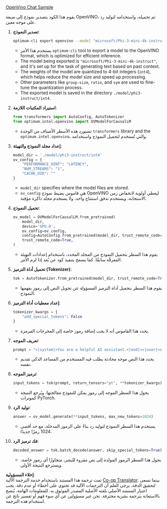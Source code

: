 <!--
CO_OP_TRANSLATOR_METADATA:
{
  "original_hash": "a2a54312eea82ac654fb0f6d39b1f772",
  "translation_date": "2025-05-07T11:05:08+00:00",
  "source_file": "md/02.Application/01.TextAndChat/Phi3/E2E_OpenVino_Chat.md",
  "language_code": "ar"
}
-->
[OpenVino Chat Sample](../../../../../../code/06.E2E/E2E_OpenVino_Chat_Phi3-instruct.ipynb)

يقوم هذا الكود بتصدير نموذج إلى صيغة OpenVINO، ثم تحميله، واستخدامه لتوليد رد على موجه معين.

1. **تصدير النموذج**:
   ```bash
   optimum-cli export openvino --model "microsoft/Phi-3-mini-4k-instruct" --task text-generation-with-past --weight-format int4 --group-size 128 --ratio 0.6 --sym --trust-remote-code ./model/phi3-instruct/int4
   ```
   - يستخدم هذا الأمر `optimum-cli` tool to export a model to the OpenVINO format, which is optimized for efficient inference.
   - The model being exported is `"microsoft/Phi-3-mini-4k-instruct"`, and it's set up for the task of generating text based on past context.
   - The weights of the model are quantized to 4-bit integers (`int4`), which helps reduce the model size and speed up processing.
   - Other parameters like `group-size`, `ratio`, and `sym` are used to fine-tune the quantization process.
   - The exported model is saved in the directory `./model/phi3-instruct/int4`.

2. **استيراد المكتبات اللازمة**:
   ```python
   from transformers import AutoConfig, AutoTokenizer
   from optimum.intel.openvino import OVModelForCausalLM
   ```
   - تستورد هذه الأسطر الأصناف من الوحدة `transformers` library and the `optimum.intel.openvino`، والتي تُستخدم لتحميل النموذج واستخدامه.

3. **إعداد مجلد النموذج والتهيئة**:
   ```python
   model_dir = './model/phi3-instruct/int4'
   ov_config = {
       "PERFORMANCE_HINT": "LATENCY",
       "NUM_STREAMS": "1",
       "CACHE_DIR": ""
   }
   ```
   - `model_dir` specifies where the model files are stored.
   - `ov_config` هي قاموس يضبط نموذج OpenVINO ليعطي أولوية لانخفاض زمن الاستجابة، ويستخدم تدفق استنتاج واحد، ولا يستخدم مجلد ذاكرة مؤقتة.

4. **تحميل النموذج**:
   ```python
   ov_model = OVModelForCausalLM.from_pretrained(
       model_dir,
       device='GPU.0',
       ov_config=ov_config,
       config=AutoConfig.from_pretrained(model_dir, trust_remote_code=True),
       trust_remote_code=True,
   )
   ```
   - يقوم هذا السطر بتحميل النموذج من المجلد المحدد، باستخدام إعدادات التهيئة المعرفّة سابقًا. كما يسمح بتنفيذ كود عن بُعد إذا لزم الأمر.

5. **تحميل أداة الترميز (Tokenizer)**:
   ```python
   tok = AutoTokenizer.from_pretrained(model_dir, trust_remote_code=True)
   ```
   - يقوم هذا السطر بتحميل أداة الترميز المسؤولة عن تحويل النص إلى رموز يفهمها النموذج.

6. **إعداد معطيات أداة الترميز**:
   ```python
   tokenizer_kwargs = {
       "add_special_tokens": False
   }
   ```
   - يحدد هذا القاموس أنه لا يجب إضافة رموز خاصة إلى المخرجات المرمزة.

7. **تعريف الموجه**:
   ```python
   prompt = "<|system|>You are a helpful AI assistant.<|end|><|user|>can you introduce yourself?<|end|><|assistant|>"
   ```
   - يحدد هذا النص موجه محادثة يطلب فيه المستخدم من المساعد الذكي تقديم نفسه.

8. **ترميز الموجه**:
   ```python
   input_tokens = tok(prompt, return_tensors="pt", **tokenizer_kwargs)
   ```
   - يحول هذا السطر الموجه إلى رموز يمكن للنموذج معالجتها، ويُرجع النتيجة كموترات PyTorch.

9. **توليد الرد**:
   ```python
   answer = ov_model.generate(**input_tokens, max_new_tokens=1024)
   ```
   - يستخدم هذا السطر النموذج لتوليد رد بناءً على الرموز المدخلة، مع حد أقصى 1024 رمزًا جديدًا.

10. **فك ترميز الرد**:
    ```python
    decoded_answer = tok.batch_decode(answer, skip_special_tokens=True)[0]
    ```
    - يحول هذا السطر الرموز المولدة إلى نص مقروء للبشر، متجاوزًا أي رموز خاصة، ويسترجع النتيجة الأولى.

**إخلاء المسؤولية**:  
تمت ترجمة هذا المستند باستخدام خدمة الترجمة الآلية [Co-op Translator](https://github.com/Azure/co-op-translator). بينما نسعى لتحقيق الدقة، يرجى العلم أن الترجمات الآلية قد تحتوي على أخطاء أو عدم دقة. يجب اعتبار المستند الأصلي بلغته الأصلية المصدر الموثوق به. للمعلومات الهامة، يُنصح بالاستعانة بترجمة بشرية محترفة. نحن غير مسؤولين عن أي سوء فهم أو تفسير ناتج عن استخدام هذه الترجمة.